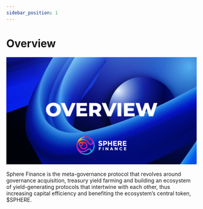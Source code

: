 ```yaml
---
sidebar_position: 1
---
```


# Overview

![Overview!](./assets/detailed-overview.png "Overview")

Sphere Finance is the meta-governance protocol that revolves around governance acquisition, treasury yield farming and building an ecosystem of yield-generating protocols that intertwine with each other, thus increasing capital efficiency and benefiting the ecosystem’s central token, $SPHERE.
